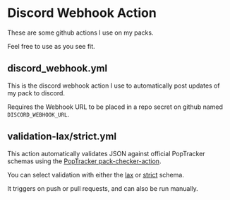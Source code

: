 # Discord Webhook Action

These are some github actions I use on my packs.

Feel free to use as you see fit.

## discord_webhook.yml

This is the discord webhook action I use to automatically post updates of my pack to discord.

Requires the Webhook URL to be placed in a repo secret on github named ``DISCORD_WEBHOOK_URL``.

## validation-lax/strict.yml

This action automatically validates JSON against official PopTracker schemas using
the [PopTracker pack-checker-action](https://github.com/PopTracker/pack-checker-action).

You can select validation with either the [lax](https://poptracker.github.io/schema/packs/)
or [strict](https://poptracker.github.io/schema/packs/strict/) schema.

It triggers on push or pull requests, and can also be run manually.
